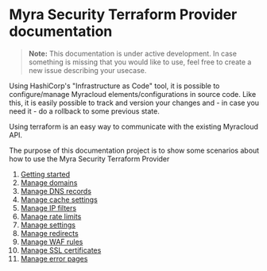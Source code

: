 # Myra Security Terraform Provider documentation

> **Note:** This documentation is under active development. In case something is missing that you would like to use, feel free to create a new issue describing your usecase. 

Using HashiCorp's "Infrastructure as Code" tool, it is possible to configure/manage Myracloud elements/configurations in source code. Like this, it is easily possible to track and version your changes and - in case you need it - do a rollback to some previous state.

Using terraform is an easy way to communicate with the existing Myracloud API.

The purpose of this documentation project is to show some scenarios about how to use the Myra Security Terraform Provider

1. [Getting started](./docs/getting_started.md)  
2. [Manage domains](./docs/domains.md)
3. [Manage DNS records](./docs/dns_records.md)
4. [Manage cache settings](./docs/cache_settings.md)
5. [Manage IP filters](./docs/ip_filters.md)
6. [Manage rate limits](./docs/ratelimits.md)  
7. [Manage settings](./docs/settings.md)  
8. [Manage redirects](./docs/redirects.md)  
9. [Manage WAF rules](./docs/waf_rules.md)
10. [Manage SSL certificates](./docs/ssl_certificates.md)  
11. [Manage error pages](./error_pages.md)  
  
  